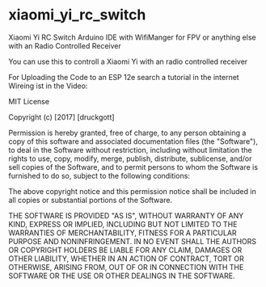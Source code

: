 # xiaomi_yi_rc_switch
Xiaomi Yi RC Switch Arduino IDE with WifiManger for FPV or anything else with an Radio Controlled Receiver

You can use this to controll a Xiaomi Yi with an radio controlled receiver

For Uploading the Code to an ESP 12e search a tutorial in the internet
Wireing ist in the Video:



MIT License

Copyright (c) [2017] [druckgott]

Permission is hereby granted, free of charge, to any person obtaining a copy
of this software and associated documentation files (the "Software"), to deal
in the Software without restriction, including without limitation the rights
to use, copy, modify, merge, publish, distribute, sublicense, and/or sell
copies of the Software, and to permit persons to whom the Software is
furnished to do so, subject to the following conditions:

The above copyright notice and this permission notice shall be included in all
copies or substantial portions of the Software.

THE SOFTWARE IS PROVIDED "AS IS", WITHOUT WARRANTY OF ANY KIND, EXPRESS OR
IMPLIED, INCLUDING BUT NOT LIMITED TO THE WARRANTIES OF MERCHANTABILITY,
FITNESS FOR A PARTICULAR PURPOSE AND NONINFRINGEMENT. IN NO EVENT SHALL THE
AUTHORS OR COPYRIGHT HOLDERS BE LIABLE FOR ANY CLAIM, DAMAGES OR OTHER
LIABILITY, WHETHER IN AN ACTION OF CONTRACT, TORT OR OTHERWISE, ARISING FROM,
OUT OF OR IN CONNECTION WITH THE SOFTWARE OR THE USE OR OTHER DEALINGS IN THE
SOFTWARE.
